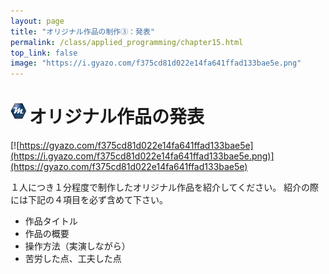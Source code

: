 ```yaml
---
layout: page
title: "オリジナル作品の制作③：発表"
permalink: /class/applied_programming/chapter15.html
top_link: false
image: "https://i.gyazo.com/f375cd81d022e14fa641ffad133bae5e.png" 
---
```


# <img style="margin-right:5px;margin-bottom:7px" src="/favicon/favicon-25x25.png">オリジナル作品の発表

[![https://gyazo.com/f375cd81d022e14fa641ffad133bae5e](https://i.gyazo.com/f375cd81d022e14fa641ffad133bae5e.png)](https://gyazo.com/f375cd81d022e14fa641ffad133bae5e)

１人につき１分程度で制作したオリジナル作品を紹介してください。
紹介の際には下記の４項目を必ず含めて下さい。

- 作品タイトル
- 作品の概要
- 操作方法（実演しながら）
- 苦労した点、工夫した点

